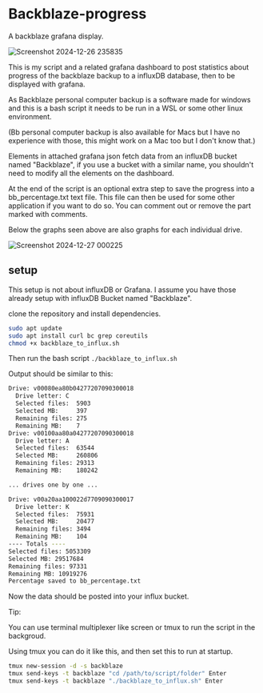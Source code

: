 # Backblaze-progress

A backblaze grafana display.

![Screenshot 2024-12-26 235835](https://github.com/user-attachments/assets/e90aa52a-9a95-4c7e-850a-0831a7da1208)

This is my script and a related grafana dashboard to post statistics about progress of the backblaze backup to a influxDB database, then to be displayed with grafana.

As Backblaze personal computer backup is a software made for windows and this is a bash script it needs to be run in a WSL or some other linux environment.

(Bb personal computer backup is also available for Macs but I have no experience with those, this might work on a Mac too but I don't know that.)

Elements in attached grafana json fetch data from an influxDB bucket named "Backblaze", if you use a bucket with a similar name, you shouldn't need to modify all the elements on the dashboard.

At the end of the script is an optional extra step to save the progress into a bb_percentage.txt text file.
This file can then be used for some other application if you want to do so.
You can comment out or remove the part marked with comments.

Below the graphs seen above are also graphs for each individual drive.

![Screenshot 2024-12-27 000225](https://github.com/user-attachments/assets/d738dda0-7c38-49d3-94cb-44d2dbf6db24)

## setup

This setup is not about influxDB or Grafana. I assume you have those already setup with influxDB Bucket named "Backblaze".

clone the repository and install dependencies.

```bash
sudo apt update
sudo apt install curl bc grep coreutils
chmod +x backblaze_to_influx.sh
```

Then run the bash script `./backblaze_to_influx.sh`

Output should be similar to this:

```bash
Drive: v00080ea80b04277207090300018
  Drive letter: C
  Selected files:  5903
  Selected MB:     397
  Remaining files: 275
  Remaining MB:    7
Drive: v00100aa80a04277207090300018
  Drive letter: A
  Selected files:  63544
  Selected MB:     260806
  Remaining files: 29313
  Remaining MB:    180242

... drives one by one ...

Drive: v00a20aa100022d7709090300017
  Drive letter: K
  Selected files:  75931
  Selected MB:     20477
  Remaining files: 3494
  Remaining MB:    104
---- Totals ----
Selected files: 5053309
Selected MB: 29517684
Remaining files: 97331
Remaining MB: 10919276
Percentage saved to bb_percentage.txt
```

Now the data should be posted into your influx bucket.

Tip:

You can use terminal multiplexer like screen or tmux to run the script in the backgroud.

Using tmux you can do it like this, and then set this to run at startup.

```bash
tmux new-session -d -s backblaze
tmux send-keys -t backblaze "cd /path/to/script/folder" Enter
tmux send-keys -t backblaze "./backblaze_to_influx.sh" Enter
```
